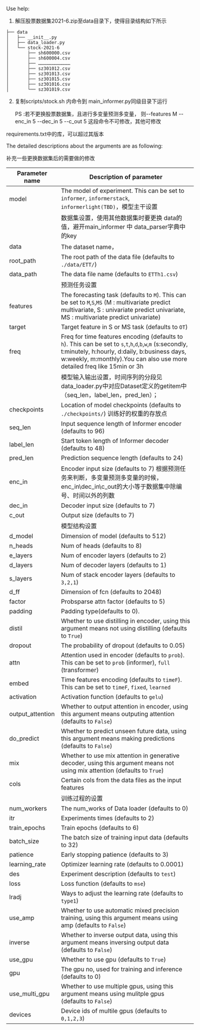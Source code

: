 <!--
 * @Author: sunkr 522697475@qq.com
 * @Date: 2023-11-09 10:02:30
 * @LastEditors: sunkr
 * @LastEditTime: 2023-11-09 10:05:40
 * @Description: file content
-->
Use help:

1. 解压股票数据集2021-6.zip至data目录下，使得目录结构如下所示

```
├── data
│   ├── __init__.py
│   ├── data_loader.py
│   └── stock-2021-6
│       ├── sh600000.csv
│       ├── sh600004.csv
│       ├── ………………………………
│       ├── sz301012.csv
│       ├── sz301013.csv
│       ├── sz301015.csv
│       ├── sz301016.csv
│       └── sz301019.csv
```



2. 复制scripts/stock.sh 内命令到 main_informer.py同级目录下运行

   PS :若不更换股票数据集，且进行多变量预测多变量， 则--features M --enc_in 5 --dec_in 5 --c_out 5 这段命令不可修改，其他可修改

requirements.txt中的库，可以超过其版本

The detailed descriptions about the arguments are as following:

补充一些更换数据集后的需要做的修改

| Parameter name | Description of parameter |
| --- | --- |
| model | The model of experiment. This can be set to `informer`, `informerstack`, `informerlight(TBD)`，模型主干设置 |
|  | 数据集设置，使用其他数据集时要更换 data的值，避开main_informer 中 data_parser字典中的key |
| data           | The dataset name，                                        |
| root_path      | The root path of the data file (defaults to `./data/ETT/`)    |
| data_path      | The data file name (defaults to `ETTh1.csv`)                  |
|  | 预测任务设置 |
| features       | The forecasting task (defaults to `M`). This can be set to `M`,`S`,`MS` (M : multivariate predict multivariate, S : univariate predict univariate, MS : multivariate predict univariate) |
| target         | Target feature in S or MS task (defaults to `OT`)             |
| freq           | Freq for time features encoding (defaults to `h`). This can be set to `s`,`t`,`h`,`d`,`b`,`w`,`m` (s:secondly, t:minutely, h:hourly, d:daily, b:business days, w:weekly, m:monthly).You can also use more detailed freq like 15min or 3h |
|  | 模型输入输出设置，时间序列的分段见data_loader.py中对应Dataset定义的getitem中（seq_len，label_len，pred_len）； |
| checkpoints    | Location of model checkpoints (defaults to `./checkpoints/`)  训练好的权重的存放点 |
| seq_len | Input sequence length of Informer encoder (defaults to 96) |
| label_len | Start token length of Informer decoder (defaults to 48) |
| pred_len | Prediction sequence length (defaults to 24) |
| enc_in | Encoder input size (defaults to 7) 根据预测任务来判断，多变量预测多变量的时候，enc_in\dec_in\c_out的大小等于数据集中除编号、时间以外的列数 |
| dec_in | Decoder input size (defaults to 7) |
| c_out | Output size (defaults to 7) |
|  | 模型结构设置 |
| d_model | Dimension of model (defaults to 512) |
| n_heads | Num of heads (defaults to 8) |
| e_layers | Num of encoder layers (defaults to 2) |
| d_layers | Num of decoder layers (defaults to 1) |
| s_layers | Num of stack encoder layers (defaults to `3,2,1`) |
| d_ff | Dimension of fcn (defaults to 2048) |
| factor | Probsparse attn factor (defaults to 5) |
| padding | Padding type(defaults to 0). |
| distil | Whether to use distilling in encoder, using this argument means not using distilling (defaults to `True`) |
| dropout | The probability of dropout (defaults to 0.05) |
| attn | Attention used in encoder (defaults to `prob`). This can be set to `prob` (informer), `full` (transformer) |
| embed | Time features encoding (defaults to `timeF`). This can be set to `timeF`, `fixed`, `learned` |
| activation | Activation function (defaults to `gelu`) |
| output_attention | Whether to output attention in encoder, using this argument means outputing attention (defaults to `False`) |
| do_predict | Whether to predict unseen future data, using this argument means making predictions (defaults to `False`) |
| mix | Whether to use mix attention in generative decoder, using this argument means not using mix attention (defaults to `True`) |
| cols | Certain cols from the data files as the input features |
|  | 训练过程的设置 |
| num_workers | The num_works of Data loader (defaults to 0) |
| itr | Experiments times (defaults to 2) |
| train_epochs | Train epochs (defaults to 6) |
| batch_size | The batch size of training input data (defaults to 32) |
| patience | Early stopping patience (defaults to 3) |
| learning_rate | Optimizer learning rate (defaults to 0.0001) |
| des | Experiment description (defaults to `test`) |
| loss | Loss function (defaults to `mse`) |
| lradj | Ways to adjust the learning rate (defaults to `type1`) |
| use_amp | Whether to use automatic mixed precision training, using this argument means using amp (defaults to `False`) |
| inverse | Whether to inverse output data, using this argument means inversing output data (defaults to `False`) |
| use_gpu | Whether to use gpu (defaults to `True`) |
| gpu | The gpu no, used for training and inference (defaults to 0) |
| use_multi_gpu | Whether to use multiple gpus, using this argument means using mulitple gpus (defaults to `False`) |
| devices | Device ids of multile gpus (defaults to `0,1,2,3`) |